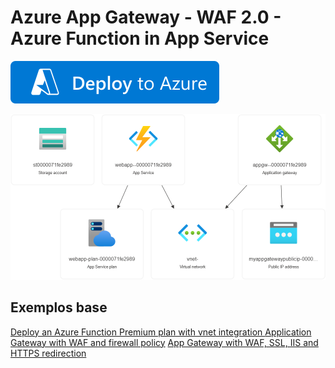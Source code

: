 # Azure App Gateway - WAF 2.0 - Azure Function in App Service

[![Deploy To Azure](https://raw.githubusercontent.com/Azure/azure-quickstart-templates/master/1-CONTRIBUTION-GUIDE/images/deploytoazure.svg?sanitize=true)](https://portal.azure.com/#create/Microsoft.Template/uri/https%3A%2F%2Fraw.githubusercontent.com%2Fwaltercoan%2Fappgw-waf2-azfunc-webapp%2Fmain%2Fazuredeploy.json)

![Diagrama](./diagrama.png)

## Exemplos base
[Deploy an Azure Function Premium plan with vnet integration
](https://github.com/Azure/azure-quickstart-templates/tree/master/quickstarts/microsoft.web/function-premium-vnet-integration)
[Application Gateway with WAF and firewall policy](https://github.com/Azure/azure-quickstart-templates/blob/master/quickstarts/microsoft.network/application-gateway-waf-firewall-policy/README.md)
[App Gateway with WAF, SSL, IIS and HTTPS redirection](https://github.com/Azure/azure-quickstart-templates/tree/master/quickstarts/microsoft.network/application-gateway-2vms-iis-ssl)